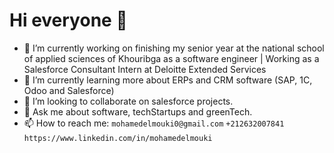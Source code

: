 # Hi everyone 👋



- 🔭 I’m currently working on finishing my senior year at the national school of applied sciences of Khouribga as a software engineer | Working as a Salesforce Consultant Intern at Deloitte Extended Services
- 🌱 I’m currently learning more about ERPs and CRM software (SAP, 1C, Odoo and Salesforce)
- 👯 I’m looking to collaborate on salesforce projects. 
- 💬 Ask me about software, techStartups and greenTech.
- 📫 How to reach me:
  `mohamedelmouki0@gmail.com`
  `+212632007841`
  `https://www.linkedin.com/in/mohamedelmouki`

